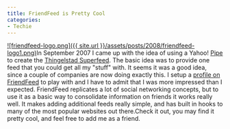 ```yaml
---
title: FriendFeed is Pretty Cool
categories:
- Techie
---
```


[![friendfeed-logo.png]({{ site.url }}/assets/posts/2008/friendfeed-logo1.png)](http://friendfeed.com/)In September 2007 I came up with the idea of using a Yahoo! [Pipe](http://pipes.yahoo.com/) to create the [Thingelstad Superfeed](http://thingelstad.com/s/2007/09/thingelstad-superfeed/img). The basic idea was to provide one feed that you could get all my "stuff" with. It seems it was a good idea, since a couple of companies are now doing exactly this. I setup a [profile on FriendFeed](http://friendfeed.com/thingles) to play with and I have to admit that I was more impressed than I expected.
FriendFeed replicates a lot of social networking concepts, but to use it as a basic way to consolidate information on friends it works really well. It makes adding additional feeds really simple, and has built in hooks to many of the most popular websites out there.Check it out, you may find it pretty cool, and feel free to add me as a friend.
